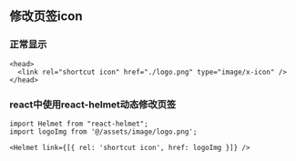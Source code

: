 ## 修改页签icon
### 正常显示
```
<head>
  <link rel="shortcut icon" href="./logo.png" type="image/x-icon" />
</head>
```
### react中使用react-helmet动态修改页签
```
import Helmet from "react-helmet";
import logoImg from '@/assets/image/logo.png';

<Helmet link={[{ rel: 'shortcut icon', href: logoImg }]} />
```
